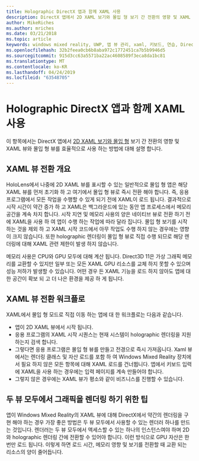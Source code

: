 ```yaml
---
title: Holographic DirectX 앱과 함께 XAML 사용
description: DirectX 앱에서 2D XAML 보기와 몰입 형 보기 간 전환의 영향 및 XAML 뷰와 몰입 형 뷰를 효율적으로 사용 하는 방법을 설명 합니다.
author: MikeRiches
ms.author: mriches
ms.date: 03/21/2018
ms.topic: article
keywords: windows mixed reality, UWP, 앱 뷰 관리, xaml, 키보드, 연습, DirectX
ms.openlocfilehash: 32b2feea0cb6b8aba972c1772451ca7b5b9946d5
ms.sourcegitcommit: 915d3cc63a5571ba22ac4608589f3eca8da1bc81
ms.translationtype: MT
ms.contentlocale: ko-KR
ms.lasthandoff: 04/24/2019
ms.locfileid: "63548705"
---
```

# <a name="using-xaml-with-holographic-directx-apps"></a>Holographic DirectX 앱과 함께 XAML 사용

이 항목에서는 DirectX 앱에서 [2D XAML 보기와 몰입 형](app-views.md) 보기 간 전환의 영향 및 XAML 뷰와 몰입 형 뷰를 효율적으로 사용 하는 방법에 대해 설명 합니다.

## <a name="xaml-view-switching-overview"></a>XAML 뷰 전환 개요

HoloLens에서 나중에 2D XAML 뷰를 표시할 수 있는 일반적으로 몰입 형 앱은 해당 XAML 뷰를 먼저 초기화 하 고 여기에서 몰입 형 뷰로 즉시 전환 해야 합니다. 즉, 응용 프로그램에서 모든 작업을 수행할 수 있게 되기 전에 XAML이 로드 됩니다. 결과적으로 시작 시간이 약간 증가 하 고 XAML은 백그라운드에 있는 동안 앱 프로세스에서 메모리 공간을 계속 차지 합니다. 시작 지연 및 메모리 사용의 양은 네이티브 뷰로 전환 하기 전에 XAML을 사용 하 여 앱이 수행 하는 작업에 따라 달라 집니다. 몰입 형 보기를 시작 하는 것을 제외 하 고 XAML 시작 코드에서 아무 작업도 수행 하지 않는 경우에는 영향이 크지 않습니다. 또한 holographic 렌더링이 몰입 형 뷰로 직접 수행 되므로 해당 렌더링에 대해 XAML 관련 제한이 발생 하지 않습니다.

메모리 사용은 CPU와 GPU 모두에 대해 계산 됩니다. Direct3D 11은 가상 그래픽 메모리를 교환할 수 있지만 일부 또는 모든 XAML GPU 리소스를 교체 하지 못할 수 있으며 성능 저하가 발생할 수 있습니다. 어떤 경우 든 XAML 기능을 로드 하지 않아도 앱에 대 한 공간이 확보 되 고 더 나은 환경을 제공 하 게 됩니다.

## <a name="xaml-view-switching-workflow"></a>XAML 뷰 전환 워크플로

XAML에서 몰입 형 모드로 직접 이동 하는 앱에 대 한 워크플로는 다음과 같습니다.
* 앱이 2D XAML 뷰에서 시작 됩니다.
* 응용 프로그램의 XAML 시작 시퀀스는 현재 시스템이 holographic 렌더링을 지원 하는지 검색 합니다.
* 그렇다면 응용 프로그램은 몰입 형 뷰를 만들고 전경으로 즉시 가져옵니다. Xaml 뷰에서는 렌더링 클래스 및 자산 로드를 포함 하 여 Windows Mixed Reality 장치에서 필요 하지 않은 모든 항목에 대해 XAML 로드를 건너뜁니다. 앱에서 키보드 입력에 XAML을 사용 하는 경우에는 입력 페이지를 계속 만들어야 합니다.
* 그렇지 않은 경우에는 XAML 뷰가 평소와 같이 비즈니스를 진행할 수 있습니다.

## <a name="tip-for-rendering-graphics-across-both-views"></a>두 뷰 모두에서 그래픽을 렌더링 하기 위한 팁

앱이 Windows Mixed Reality의 XAML 뷰에 대해 DirectX에서 약간의 렌더링을 구현 해야 하는 경우 가장 좋은 방법은 두 뷰 모두에서 사용할 수 있는 렌더러 하나를 만드는 것입니다. 렌더러는 두 뷰 모두에서 액세스할 수 있는 하나의 인스턴스여야 하며 2D와 holographic 렌더링 간에 전환할 수 있어야 합니다. 이런 방식으로 GPU 자산은 한 번만 로드 됩니다. 이렇게 하면 로드 시간, 메모리 영향 및 보기를 전환할 때 교환 되는 리소스의 양이 줄어듭니다.
